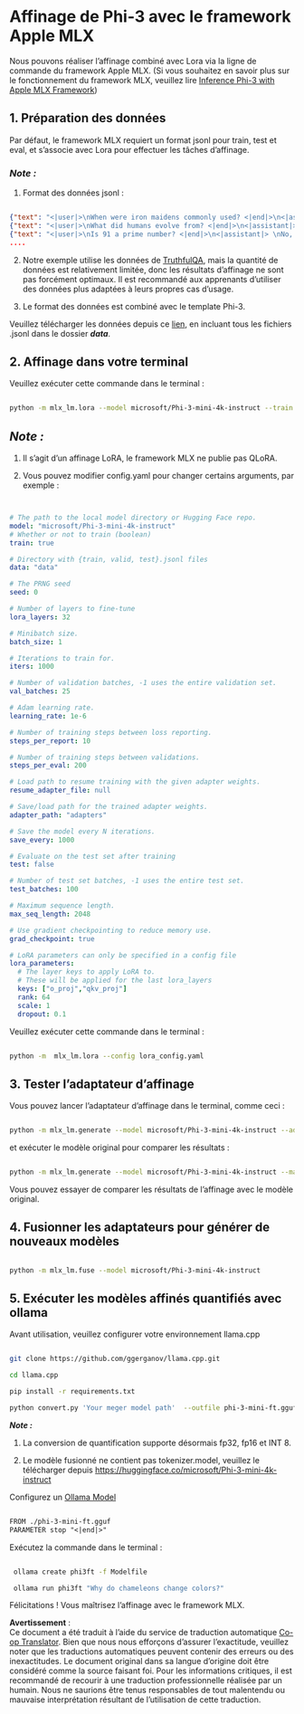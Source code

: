 <!--
CO_OP_TRANSLATOR_METADATA:
{
  "original_hash": "2b94610e2f6fe648e01fa23626f0dd03",
  "translation_date": "2025-05-07T13:26:15+00:00",
  "source_file": "md/03.FineTuning/FineTuning_MLX.md",
  "language_code": "fr"
}
-->
# **Affinage de Phi-3 avec le framework Apple MLX**

Nous pouvons réaliser l’affinage combiné avec Lora via la ligne de commande du framework Apple MLX. (Si vous souhaitez en savoir plus sur le fonctionnement du framework MLX, veuillez lire [Inference Phi-3 with Apple MLX Framework](../03.FineTuning/03.Inference/MLX_Inference.md))

## **1. Préparation des données**

Par défaut, le framework MLX requiert un format jsonl pour train, test et eval, et s’associe avec Lora pour effectuer les tâches d’affinage.

### ***Note :***

1. Format des données jsonl :

```json

{"text": "<|user|>\nWhen were iron maidens commonly used? <|end|>\n<|assistant|> \nIron maidens were never commonly used <|end|>"}
{"text": "<|user|>\nWhat did humans evolve from? <|end|>\n<|assistant|> \nHumans and apes evolved from a common ancestor <|end|>"}
{"text": "<|user|>\nIs 91 a prime number? <|end|>\n<|assistant|> \nNo, 91 is not a prime number <|end|>"}
....

```

2. Notre exemple utilise les données de [TruthfulQA](https://github.com/sylinrl/TruthfulQA/blob/main/TruthfulQA.csv), mais la quantité de données est relativement limitée, donc les résultats d’affinage ne sont pas forcément optimaux. Il est recommandé aux apprenants d’utiliser des données plus adaptées à leurs propres cas d’usage.

3. Le format des données est combiné avec le template Phi-3.

Veuillez télécharger les données depuis ce [lien](../../../../code/04.Finetuning/mlx), en incluant tous les fichiers .jsonl dans le dossier ***data***.

## **2. Affinage dans votre terminal**

Veuillez exécuter cette commande dans le terminal :

```bash

python -m mlx_lm.lora --model microsoft/Phi-3-mini-4k-instruct --train --data ./data --iters 1000 

```

## ***Note :***

1. Il s’agit d’un affinage LoRA, le framework MLX ne publie pas QLoRA.

2. Vous pouvez modifier config.yaml pour changer certains arguments, par exemple :

```yaml


# The path to the local model directory or Hugging Face repo.
model: "microsoft/Phi-3-mini-4k-instruct"
# Whether or not to train (boolean)
train: true

# Directory with {train, valid, test}.jsonl files
data: "data"

# The PRNG seed
seed: 0

# Number of layers to fine-tune
lora_layers: 32

# Minibatch size.
batch_size: 1

# Iterations to train for.
iters: 1000

# Number of validation batches, -1 uses the entire validation set.
val_batches: 25

# Adam learning rate.
learning_rate: 1e-6

# Number of training steps between loss reporting.
steps_per_report: 10

# Number of training steps between validations.
steps_per_eval: 200

# Load path to resume training with the given adapter weights.
resume_adapter_file: null

# Save/load path for the trained adapter weights.
adapter_path: "adapters"

# Save the model every N iterations.
save_every: 1000

# Evaluate on the test set after training
test: false

# Number of test set batches, -1 uses the entire test set.
test_batches: 100

# Maximum sequence length.
max_seq_length: 2048

# Use gradient checkpointing to reduce memory use.
grad_checkpoint: true

# LoRA parameters can only be specified in a config file
lora_parameters:
  # The layer keys to apply LoRA to.
  # These will be applied for the last lora_layers
  keys: ["o_proj","qkv_proj"]
  rank: 64
  scale: 1
  dropout: 0.1


```

Veuillez exécuter cette commande dans le terminal :

```bash

python -m  mlx_lm.lora --config lora_config.yaml

```

## **3. Tester l’adaptateur d’affinage**

Vous pouvez lancer l’adaptateur d’affinage dans le terminal, comme ceci :

```bash

python -m mlx_lm.generate --model microsoft/Phi-3-mini-4k-instruct --adapter-path ./adapters --max-token 2048 --prompt "Why do chameleons change colors? " --eos-token "<|end|>"    

```

et exécuter le modèle original pour comparer les résultats :

```bash

python -m mlx_lm.generate --model microsoft/Phi-3-mini-4k-instruct --max-token 2048 --prompt "Why do chameleons change colors? " --eos-token "<|end|>"    

```

Vous pouvez essayer de comparer les résultats de l’affinage avec le modèle original.

## **4. Fusionner les adaptateurs pour générer de nouveaux modèles**

```bash

python -m mlx_lm.fuse --model microsoft/Phi-3-mini-4k-instruct

```

## **5. Exécuter les modèles affinés quantifiés avec ollama**

Avant utilisation, veuillez configurer votre environnement llama.cpp

```bash

git clone https://github.com/ggerganov/llama.cpp.git

cd llama.cpp

pip install -r requirements.txt

python convert.py 'Your meger model path'  --outfile phi-3-mini-ft.gguf --outtype f16 

```

***Note :***

1. La conversion de quantification supporte désormais fp32, fp16 et INT 8.

2. Le modèle fusionné ne contient pas tokenizer.model, veuillez le télécharger depuis https://huggingface.co/microsoft/Phi-3-mini-4k-instruct

Configurez un [Ollama Model](https://ollama.com/)

```txt

FROM ./phi-3-mini-ft.gguf
PARAMETER stop "<|end|>"

```

Exécutez la commande dans le terminal :

```bash

 ollama create phi3ft -f Modelfile 

 ollama run phi3ft "Why do chameleons change colors?" 

```

Félicitations ! Vous maîtrisez l’affinage avec le framework MLX.

**Avertissement** :  
Ce document a été traduit à l’aide du service de traduction automatique [Co-op Translator](https://github.com/Azure/co-op-translator). Bien que nous nous efforçons d’assurer l’exactitude, veuillez noter que les traductions automatiques peuvent contenir des erreurs ou des inexactitudes. Le document original dans sa langue d’origine doit être considéré comme la source faisant foi. Pour les informations critiques, il est recommandé de recourir à une traduction professionnelle réalisée par un humain. Nous ne saurions être tenus responsables de tout malentendu ou mauvaise interprétation résultant de l’utilisation de cette traduction.